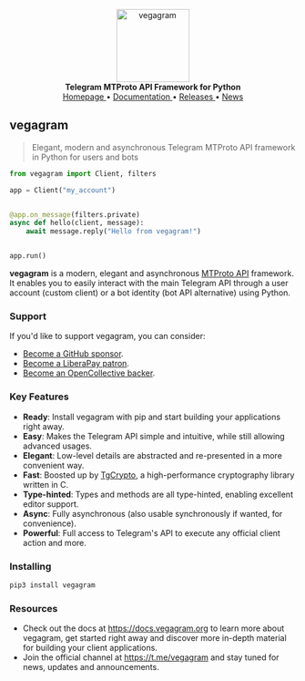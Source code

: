 <p align="center">
    <a href="https://github.com/vegagram/vegagram">
        <img src="https://docs.vegagram.org/_static/vegagram.png" alt="vegagram" width="128">
    </a>
    <br>
    <b>Telegram MTProto API Framework for Python</b>
    <br>
    <a href="https://vegagram.org">
        Homepage
    </a>
    •
    <a href="https://docs.vegagram.org">
        Documentation
    </a>
    •
    <a href="https://docs.vegagram.org/releases">
        Releases
    </a>
    •
    <a href="https://t.me/vegagram">
        News
    </a>
</p>

## vegagram

> Elegant, modern and asynchronous Telegram MTProto API framework in Python for users and bots

``` python
from vegagram import Client, filters

app = Client("my_account")


@app.on_message(filters.private)
async def hello(client, message):
    await message.reply("Hello from vegagram!")


app.run()
```

**vegagram** is a modern, elegant and asynchronous [MTProto API](https://docs.vegagram.org/topics/mtproto-vs-botapi)
framework. It enables you to easily interact with the main Telegram API through a user account (custom client) or a bot
identity (bot API alternative) using Python.

### Support

If you'd like to support vegagram, you can consider:

- [Become a GitHub sponsor](https://github.com/sponsors/delivrance).
- [Become a LiberaPay patron](https://liberapay.com/delivrance).
- [Become an OpenCollective backer](https://opencollective.com/vegagram).

### Key Features

- **Ready**: Install vegagram with pip and start building your applications right away.
- **Easy**: Makes the Telegram API simple and intuitive, while still allowing advanced usages.
- **Elegant**: Low-level details are abstracted and re-presented in a more convenient way.
- **Fast**: Boosted up by [TgCrypto](https://github.com/vegagram/tgcrypto), a high-performance cryptography library written in C.  
- **Type-hinted**: Types and methods are all type-hinted, enabling excellent editor support.
- **Async**: Fully asynchronous (also usable synchronously if wanted, for convenience).
- **Powerful**: Full access to Telegram's API to execute any official client action and more.

### Installing

``` bash
pip3 install vegagram
```

### Resources

- Check out the docs at https://docs.vegagram.org to learn more about vegagram, get started right
away and discover more in-depth material for building your client applications.
- Join the official channel at https://t.me/vegagram and stay tuned for news, updates and announcements.
